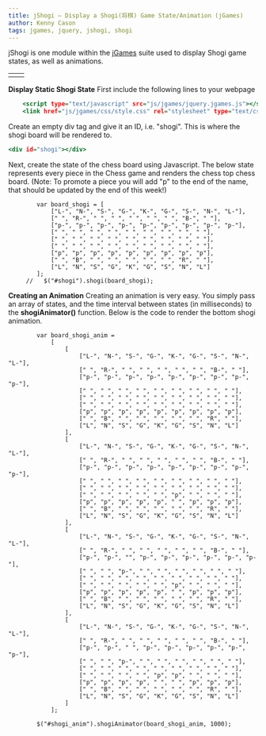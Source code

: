 ```yaml
---
title: jShogi – Display a Shogi(将棋) Game State/Animation (jGames)
author: Kenny Cason
tags: jgames, jquery, jshogi, shogi
---
```


jShogi is one module within the <a href="/posts/2011-08-08-jgames.html">jGames</a> suite used to display Shogi game states, as well as animations. 
    <table>
        <tr><td><div id="shogi"></div></td><td><div id="shogi_anim"></div></td></tr>
    </table>

<strong>Display Static Shogi State</strong>
First include the following lines to your webpage

```{.html .numberLines startFrom="1"}
    <script type="text/javascript" src="js/jgames/jquery.jgames.js"></script>
    <link href="js/jgames/css/style.css" rel="stylesheet" type="text/css" />

```
Create an empty div tag and give it an ID, i.e. "shogi". This is where the shogi board will be rendered to.

```{.html .numberLines startFrom="1"}
<div id="shogi"></div>

```
Next, create the state of the chess board using Javascript. The below state represents every piece in the Chess game and renders the chess top chess board. (Note: To promote a piece you will add "p" to the end of the name, that should be updated by the end of this week!)

```{.javascript .numberLines startFrom="1"}
        var board_shogi = [
            ["L-", "N-", "S-", "G-", "K-", "G-", "S-", "N-", "L-"],
            [" ", "R-", " ", " ", " ", " ", " ", "B-", " "],
            ["p-", "p-", "p-", "p-", "p-", "p-", "p-", "p-", "p-"],
            [" ", " ", " ", " ", " ", " ", " ", " ", " "],
            [" ", " ", " ", " ", " ", " ", " ", " ", " "],
            [" ", " ", " ", " ", " ", " ", " ", " ", " "],
            ["p", "p", "p", "p", "p", "p", "p", "p", "p"],
            [" ", "B", " ", " ", " ", " ", " ", "R", " "],
            ["L", "N", "S", "G", "K", "G", "S", "N", "L"]
        ];
     //   $("#shogi").shogi(board_shogi);
```

<strong>Creating an Animation</strong>
Creating an animation is very easy. You simply pass an array of states, and the time interval between states (in milliseconds) to the <b>shogiAnimator()</b> function. Below is the code to render the bottom shogi animation.

```{.javascript .numberLines startFrom="1"}
        var board_shogi_anim =
            [
                [
                    ["L-", "N-", "S-", "G-", "K-", "G-", "S-", "N-", "L-"],
                    [" ", "R-", " ", " ", " ", " ", " ", "B-", " "],
                    ["p-", "p-", "p-", "p-", "p-", "p-", "p-", "p-", "p-"],
                    [" ", " ", " ", " ", " ", " ", " ", " ", " "],
                    [" ", " ", " ", " ", " ", " ", " ", " ", " "],
                    [" ", " ", " ", " ", " ", " ", " ", " ", " "],
                    ["p", "p", "p", "p", "p", "p", "p", "p", "p"],
                    [" ", "B", " ", " ", " ", " ", " ", "R", " "],
                    ["L", "N", "S", "G", "K", "G", "S", "N", "L"]
                ],
                [
                    ["L-", "N-", "S-", "G-", "K-", "G-", "S-", "N-", "L-"],
                    [" ", "R-", " ", " ", " ", " ", " ", "B-", " "],
                    ["p-", "p-", "p-", "p-", "p-", "p-", "p-", "p-", "p-"],
                    [" ", " ", " ", " ", " ", " ", " ", " ", " "],
                    [" ", " ", " ", " ", " ", " ", " ", " ", " "],
                    [" ", " ", " ", " ", " ", "p", " ", " ", " "],
                    ["p", "p", "p", "p", "p", " ", "p", "p", "p"],
                    [" ", "B", " ", " ", " ", " ", " ", "R", " "],
                    ["L", "N", "S", "G", "K", "G", "S", "N", "L"]
                ],
                [
                    ["L-", "N-", "S-", "G-", "K-", "G-", "S-", "N-", "L-"],
                    [" ", "R-", " ", " ", " ", " ", " ", "B-", " "],
                    ["p-", "p-", "", "p-", "p-", "p-", "p-", "p-", "p-"],
                    [" ", " ", "p-", " ", " ", " ", " ", " ", " "],
                    [" ", " ", " ", " ", " ", " ", " ", " ", " "],
                    [" ", " ", " ", " ", " ", "p", " ", " ", " "],
                    ["p", "p", "p", "p", "p", " ", "p", "p", "p"],
                    [" ", "B", " ", " ", " ", " ", " ", "R", " "],
                    ["L", "N", "S", "G", "K", "G", "S", "N", "L"]
                ],
                [
                    ["L-", "N-", "S-", "G-", "K-", "G-", "S-", "N-", "L-"],
                    [" ", "R-", " ", " ", " ", " ", " ", "B-", " "],
                    ["p-", "p-", " ", "p-", "p-", "p-", "p-", "p-", "p-"],
                    [" ", " ", "p-", " ", " ", " ", " ", " ", " "],
                    [" ", " ", " ", " ", " ", " ", " ", " ", " "],
                    [" ", " ", " ", " ", "p", "p", " ", " ", " "],
                    ["p", "p", "p", "p", " ", " ", "p", "p", "p"],
                    [" ", "B", " ", " ", " ", " ", " ", "R", " "],
                    ["L", "N", "S", "G", "K", "G", "S", "N", "L"]
                ]
            ];

        $("#shogi_anim").shogiAnimator(board_shogi_anim, 1000);
```
<script src="//ajax.googleapis.com/ajax/libs/jquery/1.6.2/jquery.min.js" type="text/javascript"></script>
<script type="text/javascript" src="/js/jgames/jquery.jgames.js"></script>
<script type="text/javascript" src="/js/jgames/jquery.jgames.demo-data.js"></script>
<link href="/js/jgames/css/style.css" rel="stylesheet" type="text/css" />
<script type="text/javascript">
<!--
$(document).ready(function(){$("#shogi").shogi(board_shogi);$("#shogi_anim").shogiAnimator(board_shogi_anim, 1000);});
//--></script>